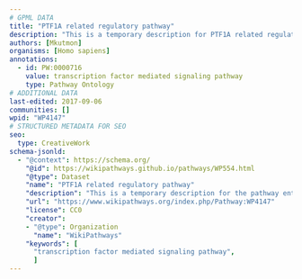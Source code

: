 ```yaml
---
# GPML DATA
title: "PTF1A related regulatory pathway"
description: "This is a temporary description for PTF1A related regulatory pathway"
authors: [Mkutmon]
organisms: [Homo sapiens]
annotations:
  - id: PW:0000716
    value: transcription factor mediated signaling pathway
    type: Pathway Ontology
# ADDITIONAL DATA
last-edited: 2017-09-06
communities: []
wpid: "WP4147"
# STRUCTURED METADATA FOR SEO
seo:
  type: CreativeWork
schema-jsonld:
  - "@context": https://schema.org/
    "@id": https://wikipathways.github.io/pathways/WP554.html
    "@type": Dataset
    "name": "PTF1A related regulatory pathway"
    "description": "This is a temporary description for the pathway entitled: PTF1A related regulatory pathway"
    "url": "https://www.wikipathways.org/index.php/Pathway:WP4147"
    "license": CC0
    "creator":
    - "@type": Organization
      "name": "WikiPathways"
    "keywords": [
      "transcription factor mediated signaling pathway",
      ]
---
```

